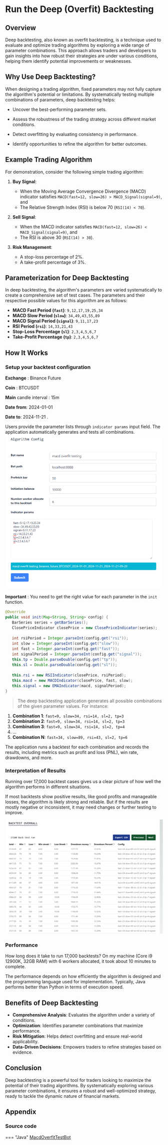 # Run the Deep (Overfit) Backtesting

## Overview

Deep backtesting, also known as overfit backtesting, is a technique used to evaluate and optimize trading algorithms by exploring a wide range of parameter combinations. This approach allows traders and developers to gain insights into how robust their strategies are under various conditions, helping them identify potential improvements or weaknesses.

## Why Use Deep Backtesting?

When designing a trading algorithm, fixed parameters may not fully capture the algorithm's potential or limitations. By systematically testing multiple combinations of parameters, deep backtesting helps:

   - Uncover the best-performing parameter sets.

   - Assess the robustness of the trading strategy across different market conditions.

   - Detect overfitting by evaluating consistency in performance.

   - Identify opportunities to refine the algorithm for better outcomes.

## Example Trading Algorithm

For demonstration, consider the following simple trading algorithm:

1. **Buy Signal**:
    - When the Moving Average Convergence Divergence (MACD) indicator satisfies `MACD(fast=12, slow=26) > MACD_Signal(signal=9)`, and
    - The Relative Strength Index (RSI) is below 70 (`RSI(14) < 70`).

2. **Sell Signal**:
    - When the MACD indicator satisfies `MACD(fast=12, slow=26) < MACD_Signal(signal=9)`, and
    - The RSI is above 30 (`RSI(14) > 30`).

3. **Risk Management**:
    - A stop-loss percentage of 2%.
    - A take-profit percentage of 3%.

## Parameterization for Deep Backtesting

In deep backtesting, the algorithm's parameters are varied systematically to create a comprehensive set of test cases. The parameters and their respective possible values for this algorithm are as follows:

- **MACD Fast Period (`fast`)**: `9,12,17,19,25,34`
- **MACD Slow Period (`slow`)**: `34,49,43,55,89`
- **MACD Signal Period (`signal`)**: `9,11,17,23`
- **RSI Period (`rsi`)**: `14,33,21,43`
- **Stop-Loss Percentage (`sl`)**: `2,3,4,5,6,7`
- **Take-Profit Percentage (`tp`)**: `2,3,4,5,6,7`


## How It Works

### Setup your backtest configuration

**Exchange** : Binance Future

**Coin** : BTCUSDT 

**Main** candle interval : 15m 

**Date from**: 2024-01-01 

**Date to**: 2024-11-21 .

Users provide the parameter lists through  `indicator params` input field. The application automatically generates and tests all combinations.
![overfit-test](../assets/images/deepbacktest.png)

**Important** : You need to get the right value for each parameter in the `init` function.
```java
@Override
public void init(Map<String, String> config) {
   BarSeries series = getBarSeries(); 
   ClosePriceIndicator closePrice = new ClosePriceIndicator(series);
   
   int rsiPeriod = Integer.parseInt(config.get("rsi"));
   int slow = Integer.parseInt(config.get("slow"));
   int fast = Integer.parseInt(config.get("fast"));
   int signalPeriod = Integer.parseInt(config.get("signal"));
   this.tp = Double.parseDouble(config.get("tp"));
   this.sl = Double.parseDouble(config.get("sl"));
   
   this.rsi = new RSIIndicator(closePrice, rsiPeriod);
   this.macd = new MACDIndicator(closePrice, fast, slow);
   this.signal = new EMAIndicator(macd, signalPeriod);
}
```

> The deep backtesting application generates all possible combinations of the given parameter values. For instance:
>
1. **Combination 1**: `fast=9, slow=34, rsi=14, sl=2, tp=3`
2. **Combination 2**: `fast=9, slow=34, rsi=14, sl=2, tp=3`
3. **Combination 3**: `fast=9, slow=34, rsi=14, sl=2, tp=4`
4. ...
5. **Combination N**: `fast=34, slow=89, rsi=43, sl=2, tp=6`
>
The application runs a backtest for each combination and records the results, including metrics such as profit and loss (PNL), win rate, drawdowns, and more.
>

### Interpretation of Results

Running over 17,000 backtest cases gives us a clear picture of how well the algorithm performs in different situations.

If most backtests show positive results, like good profits and manageable losses, the algorithm is likely strong and reliable. But if the results are mostly negative or inconsistent, it may need changes or further testing to improve.

![overfit-test-rs](../assets/images/deepbacktest-rs.png)

### Performance
How long does it take to run 17,000 backtests? On my machine (Core i9 12900K, 32GB RAM) with 6 workers allocated, it took about 10 minutes to complete.

The performance depends on how efficiently the algorithm is designed and the programming language used for implementation. Typically, Java performs better than Python in terms of execution speed.

## Benefits of Deep Backtesting

- **Comprehensive Analysis**: Evaluates the algorithm under a variety of conditions.
- **Optimization**: Identifies parameter combinations that maximize performance.
- **Risk Mitigation**: Helps detect overfitting and ensure real-world applicability.
- **Data-Driven Decisions**: Empowers traders to refine strategies based on evidence.

## Conclusion

Deep backtesting is a powerful tool for traders looking to maximize the potential of their trading algorithms. By systematically exploring various parameter combinations, it ensures a robust and well-optimized strategy, ready to tackle the dynamic nature of financial markets.

## Appendix
### Source code
=== "Java"
[MacdOverfitTestBot](https://github.com/truongnhukhang/codetotrade-java-example/blob/master/src/main/java/coin/algorithm/example/bot/MyMacdOverfitTestBot.java)